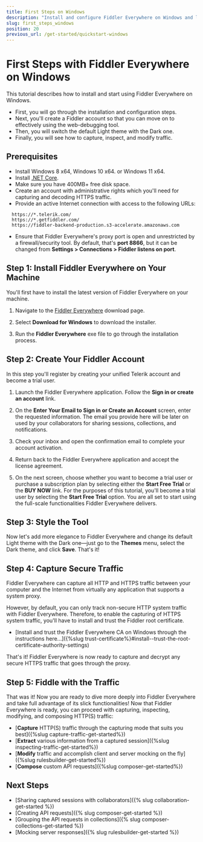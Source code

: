 ```yaml
---
title: First Steps on Windows
description: "Install and configure Fiddler Everywhere on Windows and learn how to capture, inspect, and modify the HTTPS traffic to analyze data effectively."
slug: first_steps_windows
position: 20
previous_url: /get-started/quickstart-windows
---
```


# First Steps with Fiddler Everywhere on Windows

This tutorial describes how to install and start using Fiddler Everywhere on Windows.

* First, you will go through the installation and configuration steps.
* Next, you'll create a Fiddler account so that you can move on to effectively using the web-debugging tool.
* Then, you will switch the default Light theme with the Dark one.
* Finally, you will see how to capture, inspect, and modify traffic.

## Prerequisites

- Install  Windows 8 x64, Windows 10 x64. or Windows 11 x64.
- Install [.NET Core](https://docs.microsoft.com/en-us/dotnet/core/install/windows#additional-deps).
- Make sure you have 400MB+ free disk space.
- Create an account with administrative rights which you'll need for capturing and decoding HTTPS traffic.
- Provide an active Internet connection with access to the following URLs:
```curl
  https://*.telerik.com/
  https://*.getfiddler.com/
  https://fiddler-backend-production.s3-accelerate.amazonaws.com
```
- Ensure that Fiddler Everywhere's proxy port is open and unrestricted by a firewall/security tool. By default, that's **port 8866**, but it can be changed from **Settings > Connections > Fiddler listens on port**.

## Step 1: Install Fiddler Everywhere on Your Machine

You'll first have to install the latest version of Fiddler Everywhere on your machine.

1. Navigate to the [Fiddler Everywhere](https://www.telerik.com/download/fiddler-everywhere) download page.

1. Select **Download for Windows** to download the installer.

1. Run the **Fiddler Everywhere** exe file to go through the installation process.


## Step 2: Create Your Fiddler Account

In this step you'll register by creating your unified Telerik account and become a trial user.   

1. Launch the Fiddler Everywhere application. Follow the **Sign in or create an account** link.

1. On the **Enter Your Email to Sign in or Create an Account** screen, enter the requested information. The email you provide here will be later on used by your collaborators for sharing sessions, collections, and notifications.

1. Check your inbox and open the confirmation email to complete your account activation.

1. Return back to the Fiddler Everywhere application and accept the license agreement.

1. On the next screen, choose whether you want to become a trial user or purchase a subscription plan by selecting either the **Start Free Trial** or the **BUY NOW** link. For the purposes of this tutorial, you'll become a trial user by selecting the **Start Free Trial** option. You are all set to start using the full-scale functionalities Fiddler Everywhere delivers.


## Step 3: Style the Tool

Now let's add more elegance to Fiddler Everywhere and change its default Light theme with the Dark one&mdash;just go to the **Themes** menu, select the Dark theme, and click **Save**. That's it!


## Step 4: Capture Secure Traffic

Fiddler Everywhere can capture all HTTP and HTTPS traffic between your computer and the Internet from virtually any application that supports a system proxy.

However, by default, you can only track non-secure HTTP system traffic with Fiddler Everywhere. Therefore, to enable the capturing of HTTPS system traffic, you'll have to install and trust the Fiddler root certificate.

* [Install and trust the Fiddler Everywhere CA on Windows through the instructions here...]({%slug trust-certificate%}#install--trust-the-root-certificate-authority-settings)

That's it! Fiddler Everywhere is now ready to capture and decrypt any secure HTTPS traffic that goes through the proxy.


## Step 5: Fiddle with the Traffic

That was it! Now you are ready to dive more deeply into Fiddler Everywhere and take full advantage of its slick functionalities! Now that Fiddler Everywhere is ready, you can proceed with capturing, inspecting, modifying, and composing HTTP(S) traffic:

* [**Capture** HTTP(S) traffic through the capturing mode that suits you best]({%slug capture-traffic-get-started%})
* [**Extract** various information from a captured session]({%slug inspecting-traffic-get-started%})
* [**Modify** traffic and accomplish client and server mocking on the fly]({%slug rulesbuilder-get-started%})
* [**Compose** custom API requests]({%slug composer-get-started%})


## Next Steps

* [Sharing captured sessions with collaborators]({% slug collaboration-get-started %})
* [Creating API requests]({% slug composer-get-started %})
* [Grouping the API requests in collections]({% slug composer-collections-get-started %})
* [Mocking server responses]({% slug rulesbuilder-get-started %})
